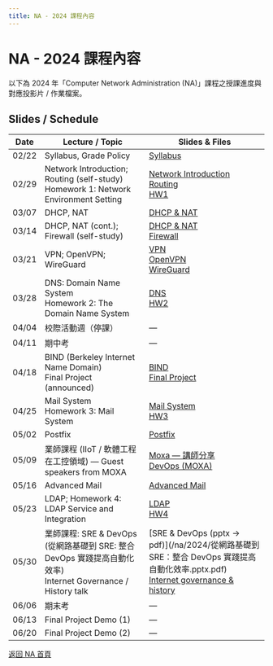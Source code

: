 ```yaml
---
title: NA - 2024 課程內容
---
```


# NA - 2024 課程內容

以下為 2024 年「Computer Network Administration (NA)」課程之授課進度與對應投影片 / 作業檔案。

## Slides / Schedule

| Date  | Lecture / Topic | Slides & Files |
|-------|------------------|----------------|
| 02/22 | Syllabus, Grade Policy | [Syllabus](/na/2024/00_Syllabus.pdf) |
| 02/29 | Network Introduction; Routing (self-study)<br>Homework 1: Network Environment Setting | [Network Introduction](/na/2024/01_Network_Introduction.pdf) <br> [Routing](/na/2024/02_Routing.pdf) <br> [HW1](/na/2024/HW1.pdf) |
| 03/07 | DHCP, NAT | [DHCP & NAT](/na/2024/03_DHCP_NAT.pdf) |
| 03/14 | DHCP, NAT (cont.); Firewall (self-study) | [DHCP & NAT](/na/2024/03_DHCP_NAT.pdf) <br> [Firewall](/na/2024/04_Firewall.pdf) |
| 03/21 | VPN; OpenVPN; WireGuard | [VPN](/na/2024/05_VPN.pdf) <br> [OpenVPN](/na/2024/06_OpenVPN.pdf) <br> [WireGuard](/na/2024/07_WireGuard.pdf) |
| 03/28 | DNS: Domain Name System<br>Homework 2: The Domain Name System | [DNS](/na/2024/11_DNS.pdf) <br> [HW2](/na/2024/HW2.pdf) |
| 04/04 | 校際活動週（停課） | — |
| 04/11 | 期中考 | — |
| 04/18 | BIND (Berkeley Internet Name Domain)<br>Final Project (announced) | [BIND](/na/2024/12_BIND.pdf) <br> [Final Project](/na/2024/Final_Project.pdf) |
| 04/25 | Mail System<br>Homework 3: Mail System | [Mail System](/na/2024/13_MailSystem.pdf) <br> [HW3](/na/2024/NA2024_HW3.pdf) |
| 05/02 | Postfix | [Postfix](/na/2024/14_Postfix.pdf) |
| 05/09 | 業師課程 (IIoT / 軟體工程在工控領域) — Guest speakers from MOXA | [Moxa — 講師分享](/na/2024/Moxa_講師分享_zackshih_1.pdf) <br> [DevOps (MOXA)](/na/2024/交大NA_DevOps在工業領域落地實務經驗.pdf) |
| 05/16 | Advanced Mail | [Advanced Mail](/na/2024/15_AdvancedMail.pdf) |
| 05/23 | LDAP; Homework 4: LDAP Service and Integration | [LDAP](/na/2024/16_LDAP.pdf) <br> [HW4](/na/2024/hw4.pdf) |
| 05/30 | 業師課程: SRE & DevOps (從網路基礎到 SRE: 整合 DevOps 實踐提高自動化效率)<br>Internet Governance / History talk | [SRE & DevOps (pptx → pdf)](/na/2024/從網路基礎到 SRE：整合 DevOps 實踐提高自動化效率.pptx.pdf) <br> [Internet governance & history](/na/2024/網路的一些歷史故事.pdf) |
| 06/06 | 期末考 | — |
| 06/13 | Final Project Demo (1) | — |
| 06/20 | Final Project Demo (2) | — |

[返回 NA 首頁](/na/)
